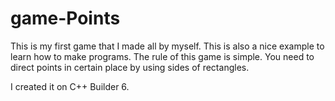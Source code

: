 # game-Points
This is my first game that I made all by myself. This is also a nice example to learn how to make programs. 
The rule of this game is simple. You need to direct points in certain place by using  sides of rectangles. 

I created it on C++ Builder 6.  


